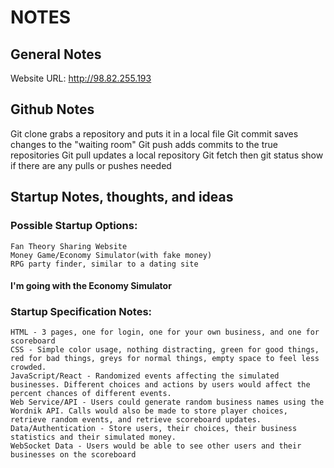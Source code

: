 # NOTES

## General Notes
  Website URL: http://98.82.255.193

## Github Notes
  Git clone grabs a repository and puts it in a local file
  Git commit saves changes to the "waiting room"
  Git push adds commits to the true repositories
  Git pull updates a local repository
  Git fetch then git status show if there are any pulls or pushes needed

## Startup Notes, thoughts, and ideas
###  Possible Startup Options:
    Fan Theory Sharing Website
    Money Game/Economy Simulator(with fake money)
    RPG party finder, similar to a dating site
####    **I'm going with the Economy Simulator**

###  Startup Specification Notes:
    HTML - 3 pages, one for login, one for your own business, and one for scoreboard
    CSS - Simple color usage, nothing distracting, green for good things, red for bad things, greys for normal things, empty space to feel less crowded.
    JavaScript/React - Randomized events affecting the simulated businesses. Different choices and actions by users would affect the percent chances of different events. 
    Web Service/API - Users could generate random business names using the Wordnik API. Calls would also be made to store player choices, retrieve random events, and retrieve scoreboard updates.
    Data/Authentication - Store users, their choices, their business statistics and their simulated money.
    WebSocket Data - Users would be able to see other users and their businesses on the scoreboard
